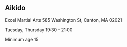 ## Aikido

Excel Martial Arts
585 Washington St, Canton, MA 02021

Tuesday, Thursday 19:30 - 21:00

Minimum age 15

